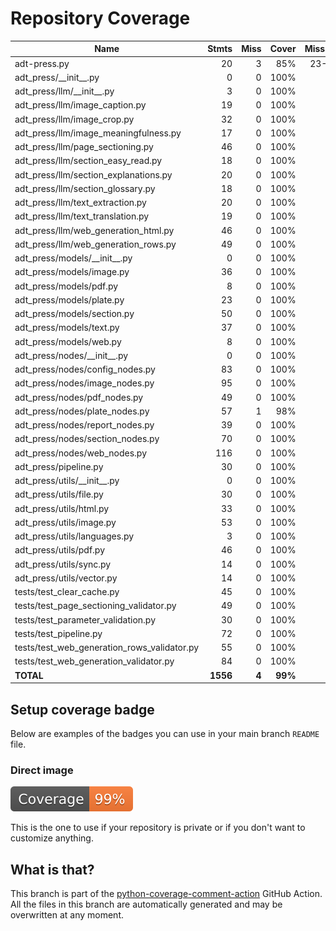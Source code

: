 # Repository Coverage



| Name                                            |    Stmts |     Miss |   Cover |   Missing |
|------------------------------------------------ | -------: | -------: | ------: | --------: |
| adt-press.py                                    |       20 |        3 |     85% |     23-27 |
| adt\_press/\_\_init\_\_.py                      |        0 |        0 |    100% |           |
| adt\_press/llm/\_\_init\_\_.py                  |        3 |        0 |    100% |           |
| adt\_press/llm/image\_caption.py                |       19 |        0 |    100% |           |
| adt\_press/llm/image\_crop.py                   |       32 |        0 |    100% |           |
| adt\_press/llm/image\_meaningfulness.py         |       17 |        0 |    100% |           |
| adt\_press/llm/page\_sectioning.py              |       46 |        0 |    100% |           |
| adt\_press/llm/section\_easy\_read.py           |       18 |        0 |    100% |           |
| adt\_press/llm/section\_explanations.py         |       20 |        0 |    100% |           |
| adt\_press/llm/section\_glossary.py             |       18 |        0 |    100% |           |
| adt\_press/llm/text\_extraction.py              |       20 |        0 |    100% |           |
| adt\_press/llm/text\_translation.py             |       19 |        0 |    100% |           |
| adt\_press/llm/web\_generation\_html.py         |       46 |        0 |    100% |           |
| adt\_press/llm/web\_generation\_rows.py         |       49 |        0 |    100% |           |
| adt\_press/models/\_\_init\_\_.py               |        0 |        0 |    100% |           |
| adt\_press/models/image.py                      |       36 |        0 |    100% |           |
| adt\_press/models/pdf.py                        |        8 |        0 |    100% |           |
| adt\_press/models/plate.py                      |       23 |        0 |    100% |           |
| adt\_press/models/section.py                    |       50 |        0 |    100% |           |
| adt\_press/models/text.py                       |       37 |        0 |    100% |           |
| adt\_press/models/web.py                        |        8 |        0 |    100% |           |
| adt\_press/nodes/\_\_init\_\_.py                |        0 |        0 |    100% |           |
| adt\_press/nodes/config\_nodes.py               |       83 |        0 |    100% |           |
| adt\_press/nodes/image\_nodes.py                |       95 |        0 |    100% |           |
| adt\_press/nodes/pdf\_nodes.py                  |       49 |        0 |    100% |           |
| adt\_press/nodes/plate\_nodes.py                |       57 |        1 |     98% |        35 |
| adt\_press/nodes/report\_nodes.py               |       39 |        0 |    100% |           |
| adt\_press/nodes/section\_nodes.py              |       70 |        0 |    100% |           |
| adt\_press/nodes/web\_nodes.py                  |      116 |        0 |    100% |           |
| adt\_press/pipeline.py                          |       30 |        0 |    100% |           |
| adt\_press/utils/\_\_init\_\_.py                |        0 |        0 |    100% |           |
| adt\_press/utils/file.py                        |       30 |        0 |    100% |           |
| adt\_press/utils/html.py                        |       33 |        0 |    100% |           |
| adt\_press/utils/image.py                       |       53 |        0 |    100% |           |
| adt\_press/utils/languages.py                   |        3 |        0 |    100% |           |
| adt\_press/utils/pdf.py                         |       46 |        0 |    100% |           |
| adt\_press/utils/sync.py                        |       14 |        0 |    100% |           |
| adt\_press/utils/vector.py                      |       14 |        0 |    100% |           |
| tests/test\_clear\_cache.py                     |       45 |        0 |    100% |           |
| tests/test\_page\_sectioning\_validator.py      |       49 |        0 |    100% |           |
| tests/test\_parameter\_validation.py            |       30 |        0 |    100% |           |
| tests/test\_pipeline.py                         |       72 |        0 |    100% |           |
| tests/test\_web\_generation\_rows\_validator.py |       55 |        0 |    100% |           |
| tests/test\_web\_generation\_validator.py       |       84 |        0 |    100% |           |
|                                       **TOTAL** | **1556** |    **4** | **99%** |           |


## Setup coverage badge

Below are examples of the badges you can use in your main branch `README` file.

### Direct image

[![Coverage badge](https://github.com/unicef/adt-press/raw/python-coverage-comment-action-data/badge.svg)](https://github.com/unicef/adt-press/tree/python-coverage-comment-action-data)

This is the one to use if your repository is private or if you don't want to customize anything.



## What is that?

This branch is part of the
[python-coverage-comment-action](https://github.com/marketplace/actions/python-coverage-comment)
GitHub Action. All the files in this branch are automatically generated and may be
overwritten at any moment.